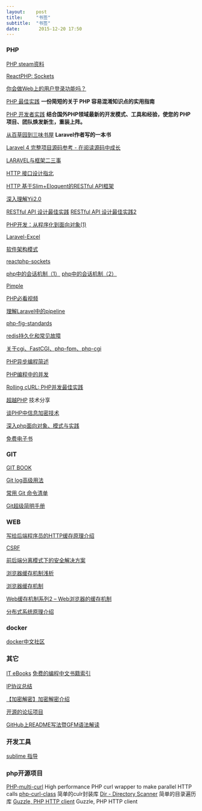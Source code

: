 ```yaml
---
layout:    post
title:     "书签"
subtitle:  "书签"
date:       2015-12-20 17:50
---
```


### PHP

[PHP steam资料](http://blog.jasonraede.com/post/2015/03/streaming-file-downloads-from-tcp-service-with-php/ "Streaming file downloads from a TCP service with PHP")

[ReactPHP: Sockets](http://blog.wyrihaximus.net/2015/03/reactphp-sockets/)

[你会做Web上的用户登录功能吗？](http://blogread.cn/it/article/4256?f=wb)

[PHP 最佳实践](http://phpbestpractices.justjavac.com/)  <b>一份简短的关于 PHP 容易混淆知识点的实用指南</b>

[PHP 开发者实践](https://www.gitbook.com/book/ryancao/php-developer-prepares/details) <b>结合国外PHP领域最新的开发模式、工具和经验，使您的 PHP 项目、团队焕发新生，重装上阵。</b>

[从百草园到三味书屋](http://my.oschina.net/zgldh/blog/389246) <b>Laravel作者写的一本书</b>

[Laravel 4 完整项目源码参考 - 在阅读源码中成长](https://phphub.org/topics/8)

[LARAVEL与框架二三事](http://lifesign.github.io/laravel_slide/#/)

[HTTP 接口设计指北](https://github.com/bolasblack/http-api-guide)

[HTTP 基于Slim+Eloquent的RESTful API框架](http://git.oschina.net/overtrue/rester)

[深入理解Yii2.0](http://www.digpage.com/)

[RESTful API 设计最佳实践](http://www.oschina.net/translate/best-practices-for-a-pragmatic-restful-api)
[RESTful API 设计最佳实践2](http://www.vinaysahni.com/best-practices-for-a-pragmatic-restful-api)

[PHP开发：从程序化到面向对象(1)](http://developer.51cto.com/art/201307/402210.htm)

[Laravel-Excel](http://laraveldaily.com/laravel-excel-export-eloquent-models-results-easily/)

[软件架构模式](http://colobu.com/2015/04/08/software-architecture-patterns/)

[reactphp-sockets](http://blog.wyrihaximus.net/2015/03/reactphp-sockets/)

[php中的会话机制（1）](http://segmentfault.com/a/1190000000467467)
[php中的会话机制（2）](http://segmentfault.com/a/1190000000468220)

[Pimple](https://github.com/silexphp/Pimple "A small PHP 5.3 dependency injection container http://pimple.sensiolabs.org")

[PHP必看视频](https://github.com/phptodayorg/php-must-watch)

[理解Laravel中的pipeline](http://www.jianshu.com/p/3c2791a525d0)

[php-fig-standards](https://www.gitbook.com/book/jifei/php-fig-standards/details)

[redis持久化和常见故障](https://segmentfault.com/a/1190000004135982)

[关于cgi、FastCGI、php-fpm、php-cgi](http://my.oschina.net/jingxing05/blog/267695) 

[PHP异步编程简述](http://www.huyanping.cn/php%E5%BC%82%E6%AD%A5%E7%BC%96%E7%A8%8B%E7%AE%80%E8%BF%B0/)

[PHP编程中的并发](segmentfault.com/a/1190000004069411?utm_source=Weibo&utm_medium=shareLink&utm_campaign=socialShare)

[Rolling cURL: PHP并发最佳实践](http://blogread.cn/it/article/5501?f=wb)

[超越PHP](http://toutiao.io/subjects/21834) 技术分享

[谈PHP中信息加密技术](http://www.cnblogs.com/nixi8/p/4926689.html)

[深入php面向对象、模式与实践](https://github.com/mzkmzk/Read/blob/master/shen_ru_php_mian_xiang_dui_xiang_3001_mo_shi_yu_sh.md)

[免费电子书](http://www.salttiger.com)

### GIT

[GIT BOOK](http://git-scm.com/book/zh/v1  "Pro Git book")

[Git log高级用法](https://github.com/geeeeeeeeek/git-recipes/blob/master/sources/Git_log%E9%AB%98%E7%BA%A7%E7%94%A8%E6%B3%95.md)

[常用 Git 命令清单](http://www.ruanyifeng.com/blog/2015/12/git-cheat-sheet.html)

[Git超级简明手册](https://github.com/shendl1978/blog/wiki/Git%E8%B6%85%E7%BA%A7%E7%AE%80%E6%98%8E%E6%89%8B%E5%86%8C)

### WEB

[写给后端程序员的HTTP缓存原理介绍](http://www.tuicool.com/articles/b2QbIv2)

[CSRF](http://www.2cto.com/Article/201210/161805.html)

[前后端分离模式下的安全解决方案](http://blog.jobbole.com/71661/)

[浏览器缓存机制浅析](http://web.jobbole.com/82997/)

[浏览器缓存机制](http://www.cnblogs.com/skynet/archive/2012/11/28/2792503.html)

[Web缓存机制系列2 – Web浏览器的缓存机制](http://www.alloyteam.com/2012/03/web-cache-2-browser-cache/)

[分布式系统原理介绍](http://www.valleytalk.org/wp-content/uploads/2012/07/%E5%88%86%E5%B8%83%E5%BC%8F%E7%B3%BB%E7%BB%9F%E5%8E%9F%E7%90%86%E4%BB%8B%E7%BB%8D.pdf)


### docker

[docker中文社区](http://www.docker.org.cn/book/install.html)

### 其它

[IT eBooks](http://www.it-ebooks.info/book/4781/)
[免费的编程中文书籍索引](https://github.com/justjavac/free-programming-books-zh_CN#php)

[IP协议总结](http://lastday.github.io/tcp/ip/first-IP/)

[【加密解密】加密解密介绍 ](http://www.jianshu.com/p/98610bdc9bd6)

[开源的论坛项目](https://github.com/flarum/flarum "Beautiful open-source forum software built for the modern web.http://flarum.org")



[GitHub上README写法暨GFM语法解读](http://blog.csdn.net/guodongxiaren/article/details/23690801)

### 开发工具

[sublime 指导](http://www.cnblogs.com/figure9/p/sublime-text-complete-guide.html)

### php开源项目

[PHP-multi-curl](https://github.com/jmathai/php-multi-curl)  High performance PHP curl wrapper to make parallel HTTP calls
[php-curl-class](https://github.com/php-mod/curl)            简单的culr封装库
[Dir - Directory Scanner](https://github.com/crysalead/dir)  简单的目录遍历库
[Guzzle, PHP HTTP client](https://github.com/guzzle/guzzle)  Guzzle, PHP HTTP client

